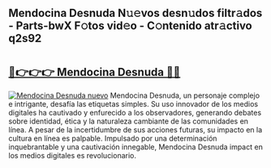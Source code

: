 ## Mendocina Desnuda N𝚞𝚎vos desn𝚞dos filtr𝚊dos - Parts-bwX F𝚘tos vid𝚎o - C𝚘ntenido atr𝚊ctivo q2s92

# <h2><a href="http://mb5u2a.tromn.icu/?c=Mendocina+Desnuda">🔗👉👉👉 Mendocina Desnuda 🔗🔗</a></h2>

[![Mendocina Desnuda nuevo](https://i.imgur.com/pEAQMta.gif)](http://mb5u2a.tromn.icu/?c=Mendocina+Desnuda)
Mendocina Desnuda, un personaje complejo e intrigante, desafía las etiquetas simples. Su uso innovador de los medios digitales ha cautivado y enfurecido a los observadores, generando debates sobre identidad, ética y la naturaleza cambiante de las comunidades en línea. A pesar de la incertidumbre de sus acciones futuras, su impacto en la cultura en línea es palpable. Impulsado por una determinación inquebrantable y una cautivación innegable, Mendocina Desnuda impact en los medios digitales es revolucionario.
